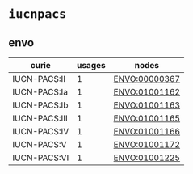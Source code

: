 # `iucnpacs`

## envo

| curie         |   usages | nodes                                                         |
|---------------|----------|---------------------------------------------------------------|
| IUCN-PACS:II  |        1 | [ENVO:00000367](http://purl.obolibrary.org/obo/ENVO_00000367) |
| IUCN-PACS:Ia  |        1 | [ENVO:01001162](http://purl.obolibrary.org/obo/ENVO_01001162) |
| IUCN-PACS:Ib  |        1 | [ENVO:01001163](http://purl.obolibrary.org/obo/ENVO_01001163) |
| IUCN-PACS:III |        1 | [ENVO:01001165](http://purl.obolibrary.org/obo/ENVO_01001165) |
| IUCN-PACS:IV  |        1 | [ENVO:01001166](http://purl.obolibrary.org/obo/ENVO_01001166) |
| IUCN-PACS:V   |        1 | [ENVO:01001172](http://purl.obolibrary.org/obo/ENVO_01001172) |
| IUCN-PACS:VI  |        1 | [ENVO:01001225](http://purl.obolibrary.org/obo/ENVO_01001225) |

